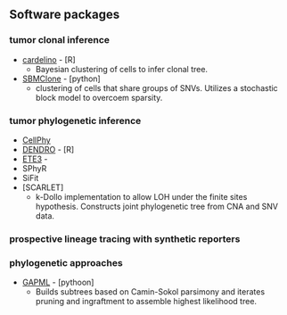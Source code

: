 ## Software packages

### tumor clonal inference
* [cardelino](https://github.com/single-cell-genetics/cardelino) - [R]
  * Bayesian clustering of cells to infer clonal tree. 
* [SBMClone](https://github.com/raphael-group/SBMClone) - [python]
  * clustering of cells that share groups of SNVs. Utilizes a stochastic block model to overcoem sparsity.
  
  
### tumor phylogenetic inference

* [CellPhy]()
* [DENDRO]() - [R]
* [ETE3]() - 
* SPhyR
* SiFit
* [SCARLET]
  * k-Dollo implementation to allow LOH under the finite sites hypothesis. Constructs joint phylogenetic tree from CNA and SNV data.

### prospective lineage tracing with synthetic reporters

### phylogenetic approaches

* [GAPML](https://github.com/matsengrp/gapml) - [pythoon]
  * Builds subtrees based on Camin-Sokol parsimony and iterates pruning and ingraftment to assemble highest likelihood tree.
